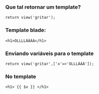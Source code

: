 ### Que tal retornar um template?

    return view('gritar');

### Template blade:

    <h1>OLLLLÁÁÁÁ</h1>

### Enviando variáveis para o template
    
    return view('gritar',['x'=>'OLLLÁÁÁ']);

### No template

    <h1> {{ $x }} </h1>
